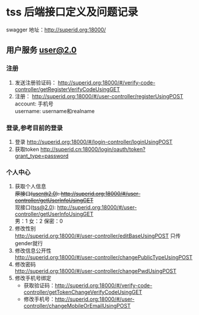 # tss 后端接口定义及问题记录
swagger 地址：http://superid.org:18000/   
## 用户服务 user@2.0
### 注册  
1. 发送注册验证码： http://superid.org:18000/#/verify-code-controller/getRegisterVerifyCodeUsingGET
2. 注册： http://superid.org:18000/#/user-controller/registerUsingPOST  
account: 手机号  
username: username和realname

### 登录,参考目前的登录  
1. 登录 http://superid.org:18000/#/login-controller/loginUsingPOST     
2. 获取token http://superid.cn:18000/login/oauth/token?grant_type=password

### 个人中心
1. 获取个人信息  
~~原接口(user@2.0): http://superid.org:18000/#/user-controller/getUserInfoUsingGET~~  
现接口(tss@2.0): http://superid.org:18000/#/user-controller/getUserInfoUsingGET  
男：1 女：2 保密：0
2. 修改性别  
http://superid.org:18000/#/user-controller/editBaseUsingPOST 只传gender就行
3. 修改信息公开性  
http://superid.org:18000/#/user-controller/changePublicTypeUsingPOST
4. 修改密码  
http://superid.org:18000/#/user-controller/changePwdUsingPOST
5. 修改手机号绑定  
    - 获取验证码：http://superid.org:18000/#/verify-code-controller/getTokenChangeVerifyCodeUsingGET
    - 修改手机号：http://superid.org:18000/#/user-controller/changeMobileOrEmailUsingPOST